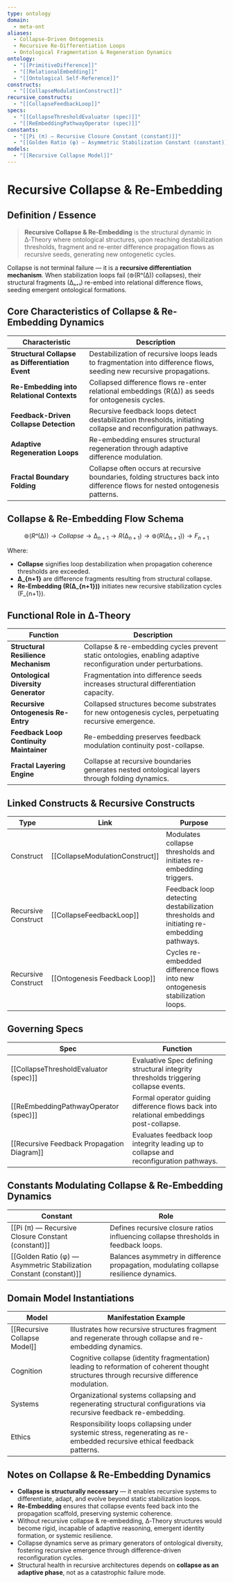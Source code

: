 ```yaml
---
type: ontology
domain:
  - meta-ont
aliases:
  - Collapse-Driven Ontogenesis
  - Recursive Re-Differentiation Loops
  - Ontological Fragmentation & Regeneration Dynamics
ontology:
  - "[[PrimitiveDifference]]"
  - "[[RelationalEmbedding]]"
  - "[[Ontological Self-Reference]]"
constructs:
  - "[[CollapseModulationConstruct]]"
recursive_constructs:
  - "[[CollapseFeedbackLoop]]"
specs:
  - "[[CollapseThresholdEvaluator (spec)]]"
  - "[[ReEmbeddingPathwayOperator (spec)]]"
constants:
  - "[[Pi (π) — Recursive Closure Constant (constant)]]"
  - "[[Golden Ratio (φ) — Asymmetric Stabilization Constant (constant)]]"
models:
  - "[[Recursive Collapse Model]]"
---
```


# Recursive Collapse & Re-Embedding

## Definition / Essence

> **Recursive Collapse & Re-Embedding** is the structural dynamic in ∆‑Theory where ontological structures, upon reaching destabilization thresholds, fragment and re-enter difference propagation flows as recursive seeds, generating new ontogenetic cycles.

Collapse is not terminal failure — it is a **recursive differentiation mechanism**. When stabilization loops fail (⊚(Rⁿ(∆)) collapses), their structural fragments (∆ₙ₊₁) re-embed into relational difference flows, seeding emergent ontological formations.


## Core Characteristics of Collapse & Re-Embedding Dynamics

| Characteristic                         | Description |
|----------------------------------------|-------------|
| **Structural Collapse as Differentiation Event** | Destabilization of recursive loops leads to fragmentation into difference flows, seeding new recursive propagations. |
| **Re-Embedding into Relational Contexts** | Collapsed difference flows re-enter relational embeddings (R(∆)) as seeds for ontogenesis cycles. |
| **Feedback-Driven Collapse Detection**  | Recursive feedback loops detect destabilization thresholds, initiating collapse and reconfiguration pathways. |
| **Adaptive Regeneration Loops**         | Re-embedding ensures structural regeneration through adaptive difference modulation. |
| **Fractal Boundary Folding**            | Collapse often occurs at recursive boundaries, folding structures back into difference flows for nested ontogenesis patterns. |


## Collapse & Re-Embedding Flow Schema

$$
⊚(Rⁿ(∆)) \rightarrow Collapse \rightarrow ∆_{n+1} \rightarrow R(∆_{n+1}) \rightarrow ⊚(R(∆_{n+1})) \rightarrow F_{n+1}
$$

Where:
- **Collapse** signifies loop destabilization when propagation coherence thresholds are exceeded.
- **∆_{n+1}** are difference fragments resulting from structural collapse.
- **Re-Embedding (R(∆_{n+1}))** initiates new recursive stabilization cycles (F_{n+1}).

## Functional Role in ∆‑Theory

| Function                               | Description |
|----------------------------------------|-------------|
| **Structural Resilience Mechanism**    | Collapse & re-embedding cycles prevent static ontologies, enabling adaptive reconfiguration under perturbations. |
| **Ontological Diversity Generator**    | Fragmentation into difference seeds increases structural differentiation capacity. |
| **Recursive Ontogenesis Re-Entry**     | Collapsed structures become substrates for new ontogenesis cycles, perpetuating recursive emergence. |
| **Feedback Loop Continuity Maintainer** | Re-embedding preserves feedback modulation continuity post-collapse. |
| **Fractal Layering Engine**            | Collapse at recursive boundaries generates nested ontological layers through folding dynamics. |

## Linked Constructs & Recursive Constructs

| Type                | Link                                       | Purpose |
|---------------------|--------------------------------------------|--------|
| Construct            | [[CollapseModulationConstruct]]            | Modulates collapse thresholds and initiates re-embedding triggers. |
| Recursive Construct  | [[CollapseFeedbackLoop]]                   | Feedback loop detecting destabilization thresholds and initiating re-embedding pathways. |
| Recursive Construct  | [[Ontogenesis Feedback Loop]]              | Cycles re-embedded difference flows into new ontogenesis stabilization loops. |

## Governing Specs

| Spec                              | Function |
|-----------------------------------|---------|
| [[CollapseThresholdEvaluator (spec)]] | Evaluative Spec defining structural integrity thresholds triggering collapse events. |
| [[ReEmbeddingPathwayOperator (spec)]] | Formal operator guiding difference flows back into relational embeddings post-collapse. |
| [[Recursive Feedback Propagation Diagram]] | Evaluates feedback loop integrity leading up to collapse and reconfiguration pathways. |

## Constants Modulating Collapse & Re-Embedding Dynamics

| Constant                                           | Role |
|---------------------------------------------------|------|
| [[Pi (π) — Recursive Closure Constant (constant)]] | Defines recursive closure ratios influencing collapse thresholds in feedback loops. |
| [[Golden Ratio (φ) — Asymmetric Stabilization Constant (constant)]] | Balances asymmetry in difference propagation, modulating collapse resilience dynamics. |

## Domain Model Instantiations

| Model                              | Manifestation Example |
|-----------------------------------|----------------------|
| [[Recursive Collapse Model]]       | Illustrates how recursive structures fragment and regenerate through collapse and re-embedding dynamics. |
| Cognition                         | Cognitive collapse (identity fragmentation) leading to reformation of coherent thought structures through recursive difference modulation. |
| Systems                           | Organizational systems collapsing and regenerating structural configurations via recursive feedback re-embedding. |
| Ethics                            | Responsibility loops collapsing under systemic stress, regenerating as re-embedded recursive ethical feedback patterns. |

## Notes on Collapse & Re-Embedding Dynamics

- **Collapse is structurally necessary** — it enables recursive systems to differentiate, adapt, and evolve beyond static stabilization loops.
- **Re-Embedding** ensures that collapse events feed back into the propagation scaffold, preserving systemic coherence.
- Without recursive collapse & re-embedding, ∆‑Theory structures would become rigid, incapable of adaptive reasoning, emergent identity formation, or systemic resilience.
- Collapse dynamics serve as primary generators of ontological diversity, fostering recursive emergence through difference-driven reconfiguration cycles.
- Structural health in recursive architectures depends on **collapse as an adaptive phase**, not as a catastrophic failure mode.
